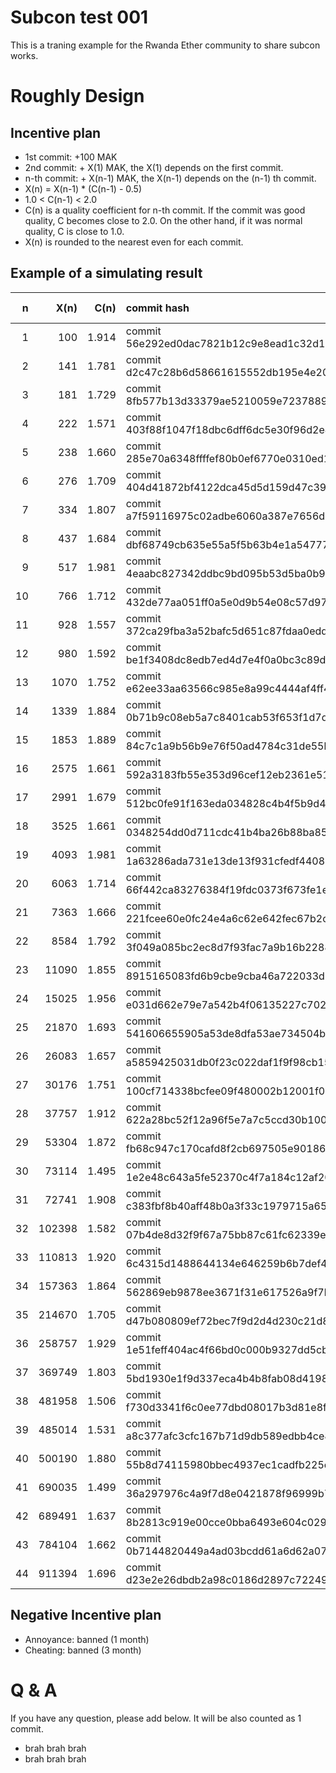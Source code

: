 # Subcon test 001

This is a traning example for the Rwanda Ether community to share subcon works.

# Roughly Design

## Incentive plan

 * 1st commit: +100 MAK
 * 2nd commit: + X(1) MAK, the X(1) depends on the first commit.
 * n-th commit: + X(n-1) MAK, the X(n-1) depends on the (n-1) th commit.
 * X(n) = X(n-1) * (C(n-1) - 0.5)
 * 1.0 < C(n-1) < 2.0
 * C(n) is a quality coefficient for n-th commit. If the commit was good quality, C becomes close to 2.0. On the other hand, if it was normal quality, C is close to 1.0.
 * X(n) is rounded to the nearest even for each commit.

## Example of a simulating result

| n | X(n) | C(n) | commit hash | balance (MAK) |
|---:|---:|---:|:---| ---:|
| 1 | 100 | 1.914 | commit 56e292ed0dac7821b12c9e8ead1c32d189ab47aa | 100 |
| 2 | 141 | 1.781 | commit d2c47c28b6d58661615552db195e4e20f85c6f24 | 241 |
| 3 | 181 | 1.729 | commit 8fb577b13d33379ae5210059e7237889b1030940 | 422 |
| 4 | 222 | 1.571 | commit 403f88f1047f18dbc6dff6dc5e30f96d2e47a16d | 644 |
| 5 | 238 | 1.660 | commit 285e70a6348ffffef80b0ef6770e0310ed1db47e | 882 |
| 6 | 276 | 1.709 | commit 404d41872bf4122dca45d5d159d47c39d6a71490 | 1158 |
| 7 | 334 | 1.807 | commit a7f59116975c02adbe6060a387e7656d4c147942 | 1492 |
| 8 | 437 | 1.684 | commit dbf68749cb635e55a5f5b63b4e1a5477752ea886 | 1929 |
| 9 | 517 | 1.981 | commit 4eaabc827342ddbc9bd095b53d5ba0b97e3c3a86 | 2446 |
| 10 | 766 | 1.712 | commit 432de77aa051ff0a5e0d9b54e08c57d9787b6729 | 3212 |
| 11 | 928 | 1.557 | commit 372ca29fba3a52bafc5d651c87fdaa0edd09ee0b | 4140 |
| 12 | 980 | 1.592 | commit be1f3408dc8edb7ed4d7e4f0a0bc3c89dc70ecd7 | 5120 |
| 13 | 1070 | 1.752 | commit e62ee33aa63566c985e8a99c4444af4ff4555e43 | 6190 |
| 14 | 1339 | 1.884 | commit 0b71b9c08eb5a7c8401cab53f653f1d7d0a0d234 | 7529 |
| 15 | 1853 | 1.889 | commit 84c7c1a9b56b9e76f50ad4784c31de55bf95152c | 9382 |
| 16 | 2575 | 1.661 | commit 592a3183fb55e353d96cef12eb2361e51123c85d | 11957 |
| 17 | 2991 | 1.679 | commit 512bc0fe91f163eda034828c4b4f5b9d49a5fbd6 | 14948 |
| 18 | 3525 | 1.661 | commit 0348254dd0d711cdc41b4ba26b88ba85fe0a8940 | 18473 |
| 19 | 4093 | 1.981 | commit 1a63286ada731e13de13f931cfedf44088bfe997 | 22566 |
| 20 | 6063 | 1.714 | commit 66f442ca83276384f19fdc0373f673fe1e036983 | 28629 |
| 21 | 7363 | 1.666 | commit 221fcee60e0fc24e4a6c62e642fec67b2c6ed01c | 35992 |
| 22 | 8584 | 1.792 | commit 3f049a085bc2ec8d7f93fac7a9b16b22884e5a4c | 44576 |
| 23 | 11090 | 1.855 | commit 8915165083fd6b9cbe9cba46a722033d9d43f5ee | 55666 |
| 24 | 15025 | 1.956 | commit e031d662e79e7a542b4f06135227c7022ef23c05 | 70691 |
| 25 | 21870 | 1.693 | commit 541606655905a53de8dfa53ae734504b79a5e02e | 92561 |
| 26 | 26083 | 1.657 | commit a5859425031db0f23c022daf1f9f98cb15cb5a56 | 118644 |
| 27 | 30176 | 1.751 | commit 100cf714338bcfee09f480002b12001f09cd70cb | 148820 |
| 28 | 37757 | 1.912 | commit 622a28bc52f12a96f5e7a7c5ccd30b10070d18ce | 186577 |
| 29 | 53304 | 1.872 | commit fb68c947c170cafd8f2cb697505e90186c850c51 | 239881 |
| 30 | 73114 | 1.495 | commit 1e2e48c643a5fe52370c4f7a184c12af2014aa33 | 312995 |
| 31 | 72741 | 1.908 | commit c383fbf8b40aff48b0a3f33c1979715a6599257e | 385736 |
| 32 | 102398 | 1.582 | commit 07b4de8d32f9f67a75bb87c61fc62339e710f719 | 488134 |
| 33 | 110813 | 1.920 | commit 6c4315d1488644134e646259b6b7def435dccd4d | 598947 |
| 34 | 157363 | 1.864 | commit 562869eb9878ee3671f31e617526a9f7b4fb53ed | 756310 |
| 35 | 214670 | 1.705 | commit d47b080809ef72bec7f9d2d4d230c21d8ea4130d | 970980 |
| 36 | 258757 | 1.929 | commit 1e51feff404ac4f66bd0c000b9327dd5cbba23de | 1229737 |
| 37 | 369749 | 1.803 | commit 5bd1930e1f9d337eca4b4b8fab08d4198fa92726 | 1599486 |
| 38 | 481958 | 1.506 | commit f730d3341f6c0ee77dbd08017b3d81e8f967c46e | 2081444 |
| 39 | 485014 | 1.531 | commit a8c377afc3cfc167b71d9db589edbb4ce8d2c56b | 2566458 |
| 40 | 500190 | 1.880 | commit 55b8d74115980bbec4937ec1cadfb225c7a0ffc7 | 3066648 |
| 41 | 690035 | 1.499 | commit 36a297976c4a9f7d8e0421878f96999b743b2238 | 3756683 |
| 42 | 689491 | 1.637 | commit 8b2813c919e00cce0bba6493e604c029d232ab2a | 4446174 |
| 43 | 784104 | 1.662 | commit 0b7144820449a4ad03bcdd61a6d62a074aef1a05 | 5230278 |
| 44 | 911394 | 1.696 | commit d23e2e26dbdb2a98c0186d2897c72249fc26a260 | 6141672 |


## Negative Incentive plan

 * Annoyance: banned (1 month)
 * Cheating: banned (3 month)

# Q & A

If you have any question, please add below. It will be also counted as 1 commit. 

 * brah brah brah
 * brah brah brah

